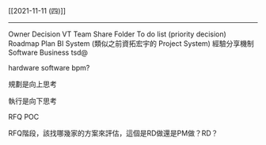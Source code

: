 [[2021-11-11 (四)]]

---

Owner Decision
VT Team Share Folder
To do list (priority decision)
Roadmap Plan
BI System (類似之前資拓宏宇的 Project System)
經驗分享機制
Software Business
tsd@

hardware software bpm?

規劃是向上思考

執行是向下思考

RFQ
POC

RFQ階段，該找哪幾家的方案來評估，這個是RD做還是PM做？RD？

